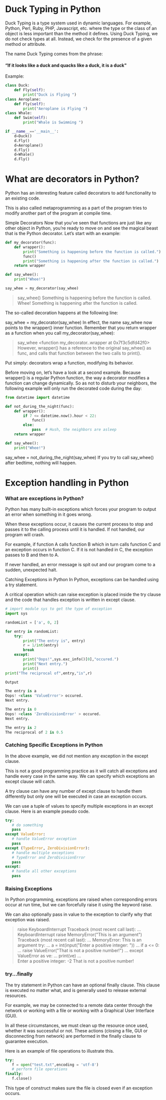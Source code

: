 # Duck Typing in Python
Duck Typing is a type system used in dynamic languages. For example, Python, Perl, Ruby, PHP, Javascript, etc. where the type or the class of an object is less important than the method it defines. Using Duck Typing, we do not check types at all. Instead, we check for the presence of a given method or attribute.

The name Duck Typing comes from the phrase:

#### “If it looks like a duck and quacks like a duck, it is a duck"

Example:

```python
class Duck:
    def Fly(self):
        print("Duck is Flying ")
class Aeroplane:
    def Fly(self):
        print("Aeroplane is Flying ")
class Whale:
    def Swim(self):
        print("Whale is Swimming ")

if __name__=='__main__':
    d=Duck()
    d.Fly()
    d=Aeroplane()
    d.Fly()
    d=Whale()
    d.Fly()
```
# What are decorators in Python?
Python has an interesting feature called decorators to add functionality to an existing code.

This is also called metaprogramming as a part of the program tries to modify another part of the program at compile time.

Simple Decorators
Now that you’ve seen that functions are just like any other object in Python, you’re ready to move on and see the magical beast that is the Python decorator. Let’s start with an example:

```python
def my_decorator(func):
    def wrapper():
        print("Something is happening before the function is called.")
        func()
        print("Something is happening after the function is called.")
    return wrapper

def say_whee():
    print("Whee!")

say_whee = my_decorator(say_whee)
```


> say_whee()
Something is happening before the function is called.
Whee!
Something is happening after the function is called.


The so-called decoration happens at the following line:

say_whee = my_decorator(say_whee)
In effect, the name say_whee now points to the wrapper() inner function. Remember that you return wrapper as a function when you call my_decorator(say_whee):

> say_whee
<function my_decorator.<locals>.wrapper at 0x7f3c5dfd42f0>
However, wrapper() has a reference to the original say_whee() as func, and calls that function between the two calls to print().

Put simply: decorators wrap a function, modifying its behavior.

Before moving on, let’s have a look at a second example. Because wrapper() is a regular Python function, the way a decorator modifies a function can change dynamically. So as not to disturb your neighbors, the following example will only run the decorated code during the day:

```python
from datetime import datetime

def not_during_the_night(func):
    def wrapper():
        if 7 <= datetime.now().hour < 22:
            func()
        else:
            pass  # Hush, the neighbors are asleep
    return wrapper

def say_whee():
    print("Whee!")
```

say_whee = not_during_the_night(say_whee)
If you try to call say_whee() after bedtime, nothing will happen.

# Exception handling in Python
### What are exceptions in Python?
Python has many built-in exceptions which forces your program to output an error when something in it goes wrong.

When these exceptions occur, it causes the current process to stop and passes it to the calling process until it is handled. If not handled, our program will crash.

For example, if function A calls function B which in turn calls function C and an exception occurs in function C. If it is not handled in C, the exception passes to B and then to A.

If never handled, an error message is spit out and our program come to a sudden, unexpected halt.

Catching Exceptions in Python
In Python, exceptions can be handled using a try statement.

A critical operation which can raise exception is placed inside the try clause and the code that handles exception is written in except clause.

```python
# import module sys to get the type of exception
import sys

randomList = ['a', 0, 2]

for entry in randomList:
    try:
        print("The entry is", entry)
        r = 1/int(entry)
        break
    except:
        print("Oops!",sys.exc_info()[0],"occured.")
        print("Next entry.")
        print()
print("The reciprocal of",entry,"is",r)

Output

The entry is a
Oops! <class 'ValueError'> occured.
Next entry.

The entry is 0
Oops! <class 'ZeroDivisionError' > occured.
Next entry.

The entry is 2
The reciprocal of 2 is 0.5
```

### Catching Specific Exceptions in Python
In the above example, we did not mention any exception in the except clause.

This is not a good programming practice as it will catch all exceptions and handle every case in the same way. We can specify which exceptions an except clause will catch.

A try clause can have any number of except clause to handle them differently but only one will be executed in case an exception occurs.

We can use a tuple of values to specify multiple exceptions in an except clause. Here is an example pseudo code.

```python
try:
   # do something
   pass
except ValueError:
   # handle ValueError exception
   pass
except (TypeError, ZeroDivisionError):
   # handle multiple exceptions
   # TypeError and ZeroDivisionError
   pass
except:
   # handle all other exceptions
   pass
```
### Raising Exceptions
In Python programming, exceptions are raised when corresponding errors occur at run time, but we can forcefully raise it using the keyword raise.

We can also optionally pass in value to the exception to clarify why that exception was raised.

> raise KeyboardInterrupt
Traceback (most recent call last):
...
KeyboardInterrupt
> raise MemoryError("This is an argument")
Traceback (most recent call last):
...
MemoryError: This is an argument
> try:
...     a = int(input("Enter a positive integer: "))
...     if a <= 0:
...         raise ValueError("That is not a positive number!")
... except ValueError as ve:
...     print(ve)
...    
Enter a positive integer: -2
That is not a positive number!

### try...finally
The try statement in Python can have an optional finally clause. This clause is executed no matter what, and is generally used to release external resources.

For example, we may be connected to a remote data center through the network or working with a file or working with a Graphical User Interface (GUI).

In all these circumstances, we must clean up the resource once used, whether it was successful or not. These actions (closing a file, GUI or disconnecting from network) are performed in the finally clause to guarantee execution.

Here is an example of file operations to illustrate this.

```python
try:
   f = open("test.txt",encoding = 'utf-8')
   # perform file operations
finally:
   f.close()
```
This type of construct makes sure the file is closed even if an exception occurs.




